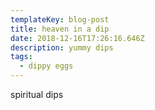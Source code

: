 ```yaml
---
templateKey: blog-post
title: heaven in a dip
date: 2018-12-16T17:26:16.646Z
description: yummy dips
tags:
  - dippy eggs
---
```

spiritual dips

